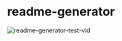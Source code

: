 # readme-generator

![readme-generator-test-vid](https://user-images.githubusercontent.com/73148818/100557229-fb598b00-3264-11eb-8719-0de1b8414fdc.gif)
